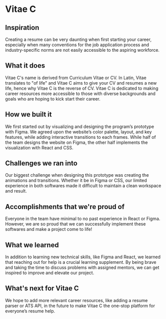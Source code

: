 # Vitae C

## Inspiration 
Creating a resume can be very daunting when first starting your career, especially when many conventions for the job application process and industry-specific norms are not easily accessible to the aspiring workforce. 

## What it does 
Vitae C's name is derived from Curriculum Vitae or CV. In Latin, Vitae translates to "of life" and Vitae C aims to give your CV and resumes a new life, hence why Vitae C is the reverse of CV. Vitae C is dedicated to making career resources more accessible to those with diverse backgrounds and goals who are hoping to kick start their career. 

## How we built it 
We first started out by visualizing and designing the program’s prototype with Figma. We agreed upon the website’s color palette, layout, and key features, while adding interactive transitions to each frames. While half of the team designs the website on Figma, the other half implements the visualization with React and CSS. 

## Challenges we ran into 
Our biggest challenge when designing this prototype was creating the animations and transitions. Whether it be in Figma or CSS, our limited experience in both softwares made it difficult to maintain a clean workspace and result. 

## Accomplishments that we're proud of 
Everyone in the team have minimal to no past experience in React or Figma. However, we are so proud that we can successfully implement these softwares and make a project come to life!

## What we learned 
In addition to learning new technical skills, like Figma and React, we learned that reaching out for help is a crucial learning supplement. By being brave and taking the time to discuss problems with assigned mentors, we can get inspired to improve and elevate our project.
 
## What's next for Vitae C 
We hope to add more relevant career resources, like adding a resume parser or ATS API, in the future to make Vitae C the one-stop platform for everyone’s resume help.
